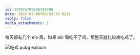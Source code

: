 ```yaml
---
id: 114646700236431396
date: 2025-06-08T08:03:35.622Z
reply: false
media_attachments: 1
---
```


每天都有几个 elo 局，如果 elo 局吃不了鸡，那整天就比较难吃鸡了。

![吃鸡 pubg
ealbum](https://files.e5n.cc/media_attachments/files/114/646/696/434/913/962/original/a4a3a849e8c3d8c3.jpg)
